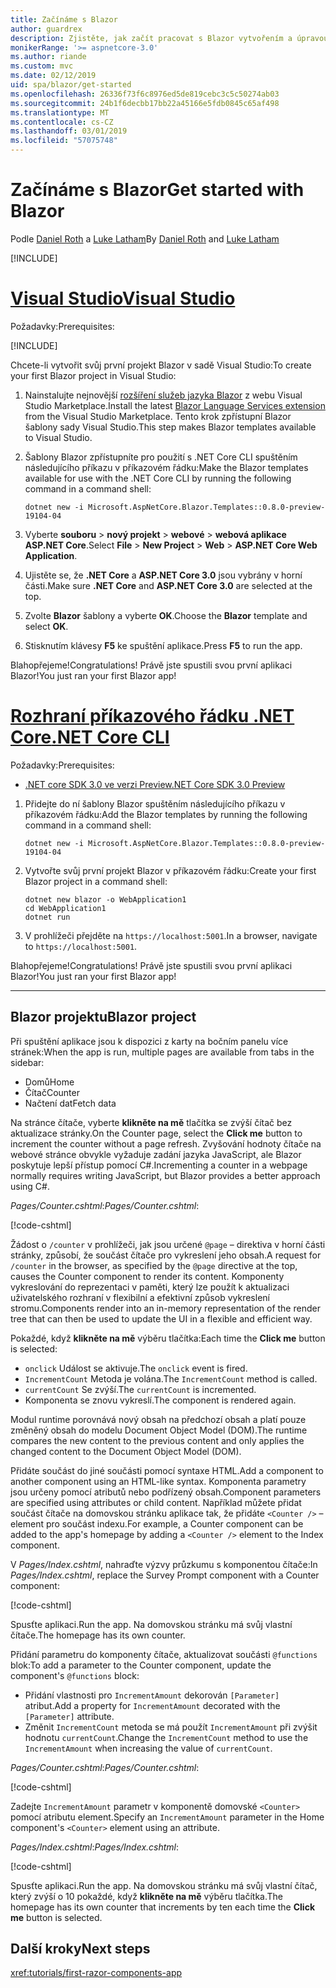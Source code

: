 ```yaml
---
title: Začínáme s Blazor
author: guardrex
description: Zjistěte, jak začít pracovat s Blazor vytvořením a úpravou Blazor projektu.
monikerRange: '>= aspnetcore-3.0'
ms.author: riande
ms.custom: mvc
ms.date: 02/12/2019
uid: spa/blazor/get-started
ms.openlocfilehash: 26336f73f6c8976ed5de819cebc3c5c50274ab03
ms.sourcegitcommit: 24b1f6decbb17bb22a45166e5fdb0845c65af498
ms.translationtype: MT
ms.contentlocale: cs-CZ
ms.lasthandoff: 03/01/2019
ms.locfileid: "57075748"
---
```

# <a name="get-started-with-blazor"></a><span data-ttu-id="7288a-103">Začínáme s Blazor</span><span class="sxs-lookup"><span data-stu-id="7288a-103">Get started with Blazor</span></span>

<span data-ttu-id="7288a-104">Podle [Daniel Roth](https://github.com/danroth27) a [Luke Latham](https://github.com/guardrex)</span><span class="sxs-lookup"><span data-stu-id="7288a-104">By [Daniel Roth](https://github.com/danroth27) and [Luke Latham](https://github.com/guardrex)</span></span>

[!INCLUDE[](~/includes/razor-components-preview-notice.md)]

# <a name="visual-studiotabvisual-studio"></a>[<span data-ttu-id="7288a-105">Visual Studio</span><span class="sxs-lookup"><span data-stu-id="7288a-105">Visual Studio</span></span>](#tab/visual-studio)

<span data-ttu-id="7288a-106">Požadavky:</span><span class="sxs-lookup"><span data-stu-id="7288a-106">Prerequisites:</span></span>

[!INCLUDE[](~/includes/net-core-prereqs-vs-3.0.md)]

<span data-ttu-id="7288a-107">Chcete-li vytvořit svůj první projekt Blazor v sadě Visual Studio:</span><span class="sxs-lookup"><span data-stu-id="7288a-107">To create your first Blazor project in Visual Studio:</span></span>

1. <span data-ttu-id="7288a-108">Nainstalujte nejnovější [rozšíření služeb jazyka Blazor](https://go.microsoft.com/fwlink/?linkid=870389) z webu Visual Studio Marketplace.</span><span class="sxs-lookup"><span data-stu-id="7288a-108">Install the latest [Blazor Language Services extension](https://go.microsoft.com/fwlink/?linkid=870389) from the Visual Studio Marketplace.</span></span> <span data-ttu-id="7288a-109">Tento krok zpřístupní Blazor šablony sady Visual Studio.</span><span class="sxs-lookup"><span data-stu-id="7288a-109">This step makes Blazor templates available to Visual Studio.</span></span>
1. <span data-ttu-id="7288a-110">Šablony Blazor zpřístupníte pro použití s .NET Core CLI spuštěním následujícího příkazu v příkazovém řádku:</span><span class="sxs-lookup"><span data-stu-id="7288a-110">Make the Blazor templates available for use with the .NET Core CLI by running the following command in a command shell:</span></span>

   ```console
   dotnet new -i Microsoft.AspNetCore.Blazor.Templates::0.8.0-preview-19104-04
   ```

1. <span data-ttu-id="7288a-111">Vyberte **souboru** > **nový projekt** > **webové** > **webová aplikace ASP.NET Core**.</span><span class="sxs-lookup"><span data-stu-id="7288a-111">Select **File** > **New Project** > **Web** > **ASP.NET Core Web Application**.</span></span>
1. <span data-ttu-id="7288a-112">Ujistěte se, že **.NET Core** a **ASP.NET Core 3.0** jsou vybrány v horní části.</span><span class="sxs-lookup"><span data-stu-id="7288a-112">Make sure **.NET Core** and **ASP.NET Core 3.0** are selected at the top.</span></span>
1. <span data-ttu-id="7288a-113">Zvolte **Blazor** šablony a vyberte **OK**.</span><span class="sxs-lookup"><span data-stu-id="7288a-113">Choose the **Blazor** template and select **OK**.</span></span>
1. <span data-ttu-id="7288a-114">Stisknutím klávesy **F5** ke spuštění aplikace.</span><span class="sxs-lookup"><span data-stu-id="7288a-114">Press **F5** to run the app.</span></span>

<span data-ttu-id="7288a-115">Blahopřejeme!</span><span class="sxs-lookup"><span data-stu-id="7288a-115">Congratulations!</span></span> <span data-ttu-id="7288a-116">Právě jste spustili svou první aplikaci Blazor!</span><span class="sxs-lookup"><span data-stu-id="7288a-116">You just ran your first Blazor app!</span></span>

<!--

# [Visual Studio Code](#tab/visual-studio-code)

Prerequisites:

[!INCLUDE[](~/includes/net-core-prereqs-vsc-3.0.md)]

To create your first Blazor project in Visual Studio Code:

1. Execute the following command in a command shell:

   ```console
   dotnet new blazor -o WebApplication1
   ```

1. Open the *WebApplication1* folder in Visual Studio Code.

1. Visual Studio code offers to create assets to build and debug the app, which includes the *tasks.json* and *launch.json* files. Select **Yes** to add the assets.

1. Execute the app using the Visual Studio Code debugger.

1. In a browser, navigate to `https://localhost:5001`.

Congratulations! You just ran your first Blazor app!

# [Visual Studio for Mac](#tab/visual-studio-mac)

.NET Core 3.0 will be supported with Visual Studio for Mac version 8.0 or later. Visual Studio for Mac version 8.0 Preview isn't available at this time.

Use the [.NET Core CLI version of this topic](xref:razor-components/get-started?tabs=netcore-cli) on macOS.

[!INCLUDE[](~/includes/net-core-prereqs-mac-3.0.md)]

To create your first project Blazor project in Visual Studio for Mac:

1. Select **File** > **New Solution** or **New Project**.
1. In the sidebar, select **.NET Core** > **App**.
1. Select **Blazor** and select **Next**.
1. The **Target Framework** defaults to **.NET Core 3.0**. Select **Next**.
1. In the **Project Name** field, enter `WebApplication1`. Select **Create**.
1. Select **Run** > **Run Without Debugging** to run the app *without the debugger*. Running with the debugger isn't supported at this time.

Congratulations! You just ran your first Blazor app!
-->

# <a name="net-core-clitabnetcore-cli"></a>[<span data-ttu-id="7288a-117">Rozhraní příkazového řádku .NET Core</span><span class="sxs-lookup"><span data-stu-id="7288a-117">.NET Core CLI</span></span>](#tab/netcore-cli/)

<span data-ttu-id="7288a-118">Požadavky:</span><span class="sxs-lookup"><span data-stu-id="7288a-118">Prerequisites:</span></span>

* [<span data-ttu-id="7288a-119">.NET core SDK 3.0 ve verzi Preview</span><span class="sxs-lookup"><span data-stu-id="7288a-119">.NET Core SDK 3.0 Preview</span></span>](https://dotnet.microsoft.com/download/dotnet-core/3.0)

1. <span data-ttu-id="7288a-120">Přidejte do ní šablony Blazor spuštěním následujícího příkazu v příkazovém řádku:</span><span class="sxs-lookup"><span data-stu-id="7288a-120">Add the Blazor templates by running the following command in a command shell:</span></span>

   ```console
   dotnet new -i Microsoft.AspNetCore.Blazor.Templates::0.8.0-preview-19104-04
   ```

1. <span data-ttu-id="7288a-121">Vytvořte svůj první projekt Blazor v příkazovém řádku:</span><span class="sxs-lookup"><span data-stu-id="7288a-121">Create your first Blazor project in a command shell:</span></span>

   ```console
   dotnet new blazor -o WebApplication1
   cd WebApplication1
   dotnet run
   ```

1. <span data-ttu-id="7288a-122">V prohlížeči přejděte na `https://localhost:5001`.</span><span class="sxs-lookup"><span data-stu-id="7288a-122">In a browser, navigate to `https://localhost:5001`.</span></span>

<span data-ttu-id="7288a-123">Blahopřejeme!</span><span class="sxs-lookup"><span data-stu-id="7288a-123">Congratulations!</span></span> <span data-ttu-id="7288a-124">Právě jste spustili svou první aplikaci Blazor!</span><span class="sxs-lookup"><span data-stu-id="7288a-124">You just ran your first Blazor app!</span></span>

---

## <a name="blazor-project"></a><span data-ttu-id="7288a-125">Blazor projektu</span><span class="sxs-lookup"><span data-stu-id="7288a-125">Blazor project</span></span>

<span data-ttu-id="7288a-126">Při spuštění aplikace jsou k dispozici z karty na bočním panelu více stránek:</span><span class="sxs-lookup"><span data-stu-id="7288a-126">When the app is run, multiple pages are available from tabs in the sidebar:</span></span>

* <span data-ttu-id="7288a-127">Domů</span><span class="sxs-lookup"><span data-stu-id="7288a-127">Home</span></span>
* <span data-ttu-id="7288a-128">Čítač</span><span class="sxs-lookup"><span data-stu-id="7288a-128">Counter</span></span>
* <span data-ttu-id="7288a-129">Načtení dat</span><span class="sxs-lookup"><span data-stu-id="7288a-129">Fetch data</span></span>

<span data-ttu-id="7288a-130">Na stránce čítače, vyberte **klikněte na mě** tlačítka se zvýší čítač bez aktualizace stránky.</span><span class="sxs-lookup"><span data-stu-id="7288a-130">On the Counter page, select the **Click me** button to increment the counter without a page refresh.</span></span> <span data-ttu-id="7288a-131">Zvyšování hodnoty čítače na webové stránce obvykle vyžaduje zadání jazyka JavaScript, ale Blazor poskytuje lepší přístup pomocí C#.</span><span class="sxs-lookup"><span data-stu-id="7288a-131">Incrementing a counter in a webpage normally requires writing JavaScript, but Blazor provides a better approach using C#.</span></span>

<span data-ttu-id="7288a-132">*Pages/Counter.cshtml*:</span><span class="sxs-lookup"><span data-stu-id="7288a-132">*Pages/Counter.cshtml*:</span></span>

[!code-cshtml[](get-started/samples_snapshot/3.x/Counter1.cshtml)]

<span data-ttu-id="7288a-133">Žádost o `/counter` v prohlížeči, jak jsou určené `@page` – direktiva v horní části stránky, způsobí, že součást čítače pro vykreslení jeho obsah.</span><span class="sxs-lookup"><span data-stu-id="7288a-133">A request for `/counter` in the browser, as specified by the `@page` directive at the top, causes the Counter component to render its content.</span></span> <span data-ttu-id="7288a-134">Komponenty vykreslování do reprezentaci v paměti, který lze použít k aktualizaci uživatelského rozhraní v flexibilní a efektivní způsob vykreslení stromu.</span><span class="sxs-lookup"><span data-stu-id="7288a-134">Components render into an in-memory representation of the render tree that can then be used to update the UI in a flexible and efficient way.</span></span>

<span data-ttu-id="7288a-135">Pokaždé, když **klikněte na mě** výběru tlačítka:</span><span class="sxs-lookup"><span data-stu-id="7288a-135">Each time the **Click me** button is selected:</span></span>

* <span data-ttu-id="7288a-136">`onclick` Událost se aktivuje.</span><span class="sxs-lookup"><span data-stu-id="7288a-136">The `onclick` event is fired.</span></span>
* <span data-ttu-id="7288a-137">`IncrementCount` Metoda je volána.</span><span class="sxs-lookup"><span data-stu-id="7288a-137">The `IncrementCount` method is called.</span></span>
* <span data-ttu-id="7288a-138">`currentCount` Se zvýší.</span><span class="sxs-lookup"><span data-stu-id="7288a-138">The `currentCount` is incremented.</span></span>
* <span data-ttu-id="7288a-139">Komponenta se znovu vykreslí.</span><span class="sxs-lookup"><span data-stu-id="7288a-139">The component is rendered again.</span></span>

<span data-ttu-id="7288a-140">Modul runtime porovnává nový obsah na předchozí obsah a platí pouze změněný obsah do modelu Document Object Model (DOM).</span><span class="sxs-lookup"><span data-stu-id="7288a-140">The runtime compares the new content to the previous content and only applies the changed content to the Document Object Model (DOM).</span></span>

<span data-ttu-id="7288a-141">Přidáte součást do jiné součásti pomocí syntaxe HTML.</span><span class="sxs-lookup"><span data-stu-id="7288a-141">Add a component to another component using an HTML-like syntax.</span></span> <span data-ttu-id="7288a-142">Komponenta parametry jsou určeny pomocí atributů nebo podřízený obsah.</span><span class="sxs-lookup"><span data-stu-id="7288a-142">Component parameters are specified using attributes or child content.</span></span> <span data-ttu-id="7288a-143">Například můžete přidat součást čítače na domovskou stránku aplikace tak, že přidáte `<Counter />` – element pro součást indexu.</span><span class="sxs-lookup"><span data-stu-id="7288a-143">For example, a Counter component can be added to the app's homepage by adding a `<Counter />` element to the Index component.</span></span>

<span data-ttu-id="7288a-144">V *Pages/Index.cshtml*, nahraďte výzvy průzkumu s komponentou čítače:</span><span class="sxs-lookup"><span data-stu-id="7288a-144">In *Pages/Index.cshtml*, replace the Survey Prompt component with a Counter component:</span></span>

[!code-cshtml[](get-started/samples_snapshot/3.x/Index1.cshtml?highlight=7)]

<span data-ttu-id="7288a-145">Spusťte aplikaci.</span><span class="sxs-lookup"><span data-stu-id="7288a-145">Run the app.</span></span> <span data-ttu-id="7288a-146">Na domovskou stránku má svůj vlastní čítače.</span><span class="sxs-lookup"><span data-stu-id="7288a-146">The homepage has its own counter.</span></span>

<span data-ttu-id="7288a-147">Přidání parametru do komponenty čítače, aktualizovat součásti `@functions` blok:</span><span class="sxs-lookup"><span data-stu-id="7288a-147">To add a parameter to the Counter component, update the component's `@functions` block:</span></span>

* <span data-ttu-id="7288a-148">Přidání vlastnosti pro `IncrementAmount` dekorován `[Parameter]` atribut.</span><span class="sxs-lookup"><span data-stu-id="7288a-148">Add a property for `IncrementAmount` decorated with the `[Parameter]` attribute.</span></span>
* <span data-ttu-id="7288a-149">Změnit `IncrementCount` metoda se má použít `IncrementAmount` při zvýšit hodnotu `currentCount`.</span><span class="sxs-lookup"><span data-stu-id="7288a-149">Change the `IncrementCount` method to use the `IncrementAmount` when increasing the value of `currentCount`.</span></span>

<span data-ttu-id="7288a-150">*Pages/Counter.cshtml*:</span><span class="sxs-lookup"><span data-stu-id="7288a-150">*Pages/Counter.cshtml*:</span></span>

[!code-cshtml[](get-started/samples_snapshot/3.x/Counter2.cshtml?highlight=4,8)]

<span data-ttu-id="7288a-151">Zadejte `IncrementAmount` parametr v komponentě domovské `<Counter>` pomocí atributu element.</span><span class="sxs-lookup"><span data-stu-id="7288a-151">Specify an `IncrementAmount` parameter in the Home component's `<Counter>` element using an attribute.</span></span>

<span data-ttu-id="7288a-152">*Pages/Index.cshtml*:</span><span class="sxs-lookup"><span data-stu-id="7288a-152">*Pages/Index.cshtml*:</span></span>

[!code-cshtml[](get-started/samples_snapshot/3.x/Index2.cshtml)]

<span data-ttu-id="7288a-153">Spusťte aplikaci.</span><span class="sxs-lookup"><span data-stu-id="7288a-153">Run the app.</span></span> <span data-ttu-id="7288a-154">Na domovskou stránku má svůj vlastní čítač, který zvýší o 10 pokaždé, když **klikněte na mě** výběru tlačítka.</span><span class="sxs-lookup"><span data-stu-id="7288a-154">The homepage has its own counter that increments by ten each time the **Click me** button is selected.</span></span>

## <a name="next-steps"></a><span data-ttu-id="7288a-155">Další kroky</span><span class="sxs-lookup"><span data-stu-id="7288a-155">Next steps</span></span>

<xref:tutorials/first-razor-components-app>
